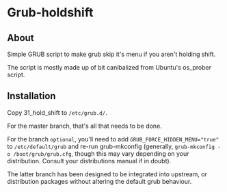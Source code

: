 Grub-holdshift
==============
About
-----

Simple GRUB script to make grub skip it's menu if you aren't holding
shift.

The script is mostly made up of bit canibalized from Ubuntu's os_prober
script.

Installation
------------

Copy 31_hold_shift to ```/etc/grub.d/```.

For the master branch, that's all that needs to be done.

For the branch ```optional```, you'll need to add
```GRUB_FORCE_HIDDEN_MENU="true"``` to ```/etc/default/grub``` and re-run
grub-mkconfig (generally, ```grub-mkconfig -o /boot/grub/grub.cfg```, though
this may vary depending on your distribution. Consult your distributions
manual if in doubt).

The latter branch has been designed to be integrated into upstream, or
distribution packages without altering the default grub behaviour.